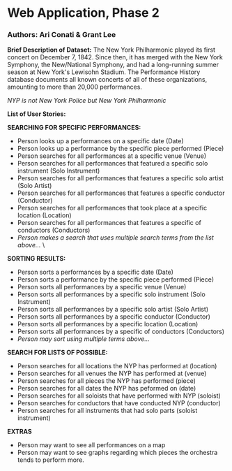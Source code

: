 # Web Application, Phase 2

### Authors: Ari Conati & Grant Lee

**Brief Description of Dataset:** The New York Philharmonic played its first concert on December 7, 1842. Since then, it has merged with the New York Symphony, the New/National Symphony, and had a long-running summer season at New York's Lewisohn Stadium. The Performance History database documents all known concerts of all of these organizations, amounting to more than 20,000 performances.


*NYP is not New York Police but New York Philharmonic*


**List of User Stories:**

**SEARCHING FOR SPECIFIC PERFORMANCES:**
* Person looks up a performances on a specific date (Date)
* Person looks up a performance by the specific piece performed (Piece)
* Person searches for all performances at a specific venue (Venue)
* Person searches for all performances that featured a specific solo instrument (Solo Instrument)
* Person searches for all performances that features a specific solo artist (Solo Artist)
* Person searches for all performances that features a specific conductor (Conductor)
* Person searches for all performances that took place at a specific location (Location)
* Person searches for all performances that features a specific of conductors (Conductors)
* *Person makes a search that uses multiple search terms from the list above...*  \

**SORTING RESULTS:**
* Person sorts a performances by a specific date (Date)
* Person sorts a performance by the specific piece performed (Piece)
* Person sorts all performances by a specific venue (Venue)
* Person sorts all performances by a specific solo instrument (Solo Instrument)
* Person sorts all performances by a specific solo artist (Solo Artist)
* Person sorts all performances by a specific conductor (Conductor)
* Person sorts all performances by a specific location (Location)
* Person sorts all performances by a specific of conductors (Conductors)
* *Person may sort using multiple terms above...*

**SEARCH FOR LISTS OF POSSIBLE:**
* Person searches for all locations the NYP has performed at (location)
* Person searches for all venues the NYP has performed at (venue)
* Person searches for all pieces the NYP has performed (piece)
* Person searches for all dates the NYP has peformed on (date)
* Person searches for all soloists that have performed with NYP (soloist)
* Person searches for conductors that have conducted NYP (conductor)
* Person searches for all instruments that had solo parts (soloist instrument)

**EXTRAS**
* Person may want to see all performances on a map
* Person may want to see graphs regarding which pieces the orchestra tends to perform more.

